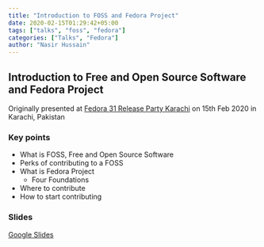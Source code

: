 ```yaml
---
title: "Introduction to FOSS and Fedora Project"
date: 2020-02-15T01:29:42+05:00
tags: ["talks", "foss", "fedora"]
categories: ["Talks", "Fedora"]
author: "Nasir Hussain"
---
```


## Introduction to Free and Open Source Software and Fedora Project

Originally presented at [Fedora 31 Release Party Karachi](https://communityblog.fedoraproject.org/fedora-31-release-party-karachi/) on 15th Feb 2020 in Karachi, Pakistan


### Key points
- What is FOSS, Free and Open Source Software
- Perks of contributing to a FOSS
- What is Fedora Project
    - Four Foundations
- Where to contribute
- How to start contributing

### Slides 
[Google Slides](https://docs.google.com/presentation/d/1XdlCRZMQUbzQZbF6SYHSoHrLFXLw4eFI5wXcCHj11Hw/edit?usp=sharing)
